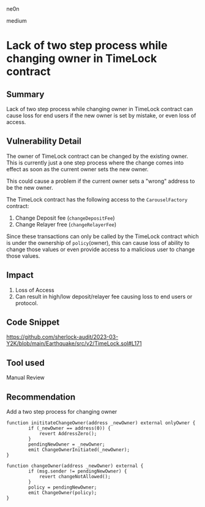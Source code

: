 ne0n

medium

# Lack of two step process while changing owner in TimeLock contract

## Summary
Lack of two step process while changing owner in TimeLock contract can cause loss for end users if the new owner is set by mistake, or even loss of access.

## Vulnerability Detail
The owner of TimeLock contract can be changed by the existing owner. This is currently just a one step process where the change comes into effect as soon as the current owner sets the new owner. 

This could cause a problem if the current owner sets a "wrong" address to be the new owner.

The TimeLock contract has the following access to the `CarouselFactory` contract:
1. Change Deposit fee (`changeDepositFee`)
2. Change Relayer free (`changeRelayerFee`)

Since these transactions can only be called by the TimeLock contract which is under the ownership of `policy`(owner), this can cause loss of ability to change those values or even provide access to a malicious user to change those values.

## Impact
1. Loss of Access
2. Can result in high/low deposit/relayer fee causing loss to end users or protocol.

## Code Snippet
https://github.com/sherlock-audit/2023-03-Y2K/blob/main/Earthquake/src/v2/TimeLock.sol#L171

## Tool used
Manual Review

## Recommendation
Add a two step process for changing owner

```solidity
function inititateChangeOwner(address _newOwner) external onlyOwner {
        if (_newOwner == address(0)) {
            revert AddressZero();
        }
        pendingNewOwner = _newOwner;
        emit ChangeOwnerInitiated(_newOwner);
}

function changeOwner(address _newOwner) external {
        if (msg.sender != pendingNewOwner) {
            revert changeNotAllowed();
        }
        policy = pendingNewOwner;
        emit ChangeOwner(policy);
}
```

